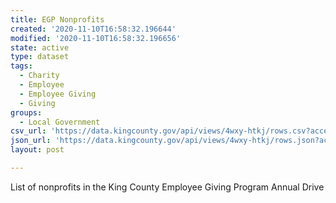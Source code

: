 ```yaml
---
title: EGP Nonprofits
created: '2020-11-10T16:58:32.196644'
modified: '2020-11-10T16:58:32.196656'
state: active
type: dataset
tags:
  - Charity
  - Employee
  - Employee Giving
  - Giving
groups:
  - Local Government
csv_url: 'https://data.kingcounty.gov/api/views/4wxy-htkj/rows.csv?accessType=DOWNLOAD'
json_url: 'https://data.kingcounty.gov/api/views/4wxy-htkj/rows.json?accessType=DOWNLOAD'
layout: post

---
```

List of nonprofits in the King County Employee Giving Program Annual Drive
